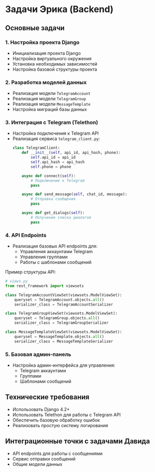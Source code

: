 # Задачи Эрика (Backend)

## Основные задачи

### 1. Настройка проекта Django

- Инициализация проекта Django
- Настройка виртуального окружения
- Установка необходимых зависимостей
- Настройка базовой структуры проекта

### 2. Разработка моделей данных

- Реализация модели `TelegramAccount`
- Реализация модели `TelegramGroup`
- Реализация модели `MessageTemplate`
- Настройка миграций базы данных

### 3. Интеграция с Telegram (Telethon)

- Настройка подключения к Telegram API
- Реализация сервиса `telegram_client.py`:
  ```python
  class TelegramClient:
      def __init__(self, api_id, api_hash, phone):
          self.api_id = api_id
          self.api_hash = api_hash
          self.phone = phone

      async def connect(self):
          # Подключение к Telegram
          pass

      async def send_message(self, chat_id, message):
          # Отправка сообщения
          pass

      async def get_dialogs(self):
          # Получение списка диалогов
          pass
  ```

### 4. API Endpoints

- Реализация базовых API endpoints для:
  - Управления аккаунтами Telegram
  - Управления группами
  - Работы с шаблонами сообщений

Пример структуры API:

```python
# views.py
from rest_framework import viewsets

class TelegramAccountViewSet(viewsets.ModelViewSet):
    queryset = TelegramAccount.objects.all()
    serializer_class = TelegramAccountSerializer

class TelegramGroupViewSet(viewsets.ModelViewSet):
    queryset = TelegramGroup.objects.all()
    serializer_class = TelegramGroupSerializer

class MessageTemplateViewSet(viewsets.ModelViewSet):
    queryset = MessageTemplate.objects.all()
    serializer_class = MessageTemplateSerializer
```

### 5. Базовая админ-панель

- Настройка админ-интерфейса для управления:
  - Telegram аккаунтами
  - Группами
  - Шаблонами сообщений

## Технические требования

- Использовать Django 4.2+
- Использовать Telethon для работы с Telegram API
- Обеспечить базовую обработку ошибок
- Реализовать простую систему логирования

## Интеграционные точки с задачами Давида

- API endpoints для работы с сообщениями
- Сервис отправки сообщений
- Общие модели данных
